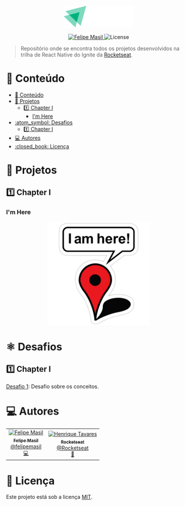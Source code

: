 <p align="center">
   <img src="./assets/ignite.svg" alt="Ignite" width="190"/>
</p>

<p align="center">
   <a href="https://www.linkedin.com/in/felipemasil/">
      <img alt="Felipe Masil" src="https://img.shields.io/badge/-Felipe Masil-01B755?style=flat&logo=Linkedin&logoColor=white" />
   </a>

  <img alt="License" src="https://img.shields.io/badge/license-MIT-01B755">
</p>

> Repositório onde se encontra todos os projetos desenvolvidos na trilha de React Native do Ignite da [Rocketseat](https://github.com/Rocketseat).

# :pushpin: Conteúdo

- [:pushpin: Conteúdo](#pushpin-conteúdo)
- [:rocket: Projetos](#rocket-projetos)
  - [:one: Chapter I](#one-chapter-i)
    - [I'm Here](#im-here)
- [:atom\_symbol: Desafios](#atom_symbol-desafios)
  - [:one: Chapter I](#one-chapter-i-1)
- [:computer: Autores](#computer-autores)
- [:closed\_book: Licença](#closed_book-licença)

# :rocket: Projetos

## :one: Chapter I

### I'm Here

<p align="center">
  <a href="https://github.com/FelipeMasil/imHere">
     <img src="./assets/imHere.png" alt="I'm here" width="280"/>
   </a>
</p>



# :atom_symbol: Desafios

## :one: Chapter I

[Desafio 1](https://github.com/FelipeMasil/ignite-reactNative-desafio01): Desafio sobre os conceitos.



# :computer: Autores

<table>
  <tr>
    <td align="center">
      <a href="http://github.com/felipemasil/">
        <img src="https://avatars.githubusercontent.com/u/45322010?v=4" width="100px;" alt="Felipe Masil"/>
        <br />
        <sub>
          <b>Felipe Masil</b>
        </sub>
       </a>
       <br />
       <a href="https://www.linkedin.com/in/felipemasil/" title="Linkedin">@felipemasil</a>
       <br />
       <a href="https://github.com/felipemasil/fastfeet-api/commits?author=felipemasil" title="Code">💻</a>
    </td>
    <td align="center">
      <a href="http://github.com/tavareshenrique/">
        <img src="https://avatars0.githubusercontent.com/u/28929274?s=200&v=4" width="100px;" alt="Henrique Tavares"/>
        <br />
        <sub>
          <b>Rocketseat</b>
        </sub>
       </a>
       <br />
       <a href="https://github.com/Rocketseat" title="Linkedin">@Rocketseat</a>
       <br />
       <a href="https://github.com/tavareshenrique/fastfeet-api/commits?author=tavareshenrique" title="Creators">🚀</a>
    </td>
  </tr>
</table>

# :closed_book: Licença

Este projeto está sob a licença [MIT](./LICENSE).